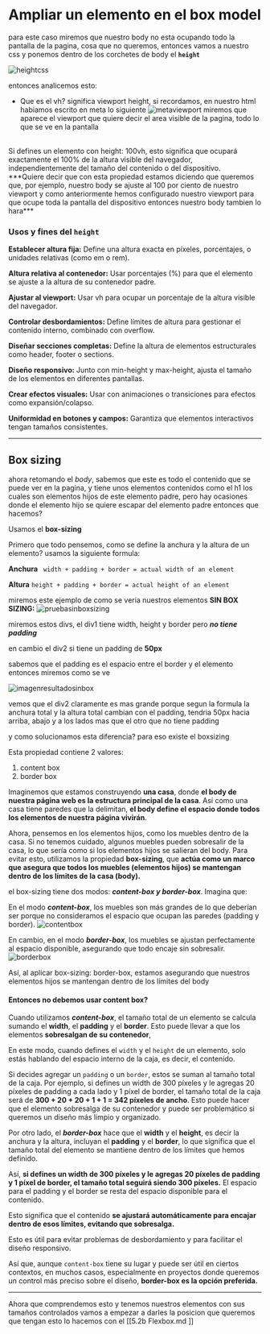 # Ampliar un elemento en el box model
para este caso miremos que nuestro body no esta ocupando todo la pantalla de la pagina, cosa que no queremos, entonces vamos a nuestro css y ponemos dentro de los corchetes de body el **`height`**

![heightcss](imagevh.png)

entonces analicemos esto:
* Que es el vh? 
significa viewport height, si recordamos, en nuestro html habiamos escrito en meta lo siguiente 
![metaviewport](imagemeta.png)
miremos que aparece el viewport que quiere decir el area visible de la pagina, todo lo que se ve en la pantalla 
<br>
    Si defines un elemento con height: 100vh, esto significa que ocupará exactamente el 100% de la altura visible del navegador, independientemente del tamaño del contenido o del dispositivo. 
<br>
    ***Quiere decir que con esta propiedad estamos diciendo que queremos que, por ejemplo, nuestro body se ajuste al 100 por ciento de nuestro viewport y como anteriormente hemos configurado nuestro viewport para que ocupe toda la pantalla del dispositivo entonces nuestro body tambien lo hara***

### Usos y fines del `height`
**Establecer altura fija:**
Define una altura exacta en píxeles, porcentajes, o unidades relativas (como em o rem).

**Altura relativa al contenedor:**
Usar porcentajes (%) para que el elemento se ajuste a la altura de su contenedor padre.

**Ajustar al viewport:**
Usar vh para ocupar un porcentaje de la altura visible del navegador.

**Controlar desbordamientos:**
Define límites de altura para gestionar el contenido interno, combinado con overflow.

**Diseñar secciones completas:**
Define la altura de elementos estructurales como header, footer o sections.

**Diseño responsivo:**
Junto con min-height y max-height, ajusta el tamaño de los elementos en diferentes pantallas.

**Crear efectos visuales:**
Usar con animaciones o transiciones para efectos como expansión/colapso.

**Uniformidad en botones y campos:**
Garantiza que elementos interactivos tengan tamaños consistentes.

----
## Box sizing

ahora retomando el *body*, sabemos que este es todo el contenido que se puede ver en la pagina, y tiene unos elementos contenidos como el h1 los cuales son elementos hijos de este elemento padre, pero hay ocasiones donde el elemento hijo se quiere escapar del elemento padre entonces que hacemos? 

Usamos el **box-sizing**

Primero que todo pensemos, como se define la anchura y la altura de un elemento? 
usamos la siguiente formula:

**Anchura**
`
width + padding + border = actual width of an element`

**Altura**
`height + padding + border = actual height of an element`

miremos este ejemplo de como se veria nuestros elementos **SIN BOX SIZING:**
![pruebasinboxsizing](imagesinbox.png)

miremos estos divs, el div1 tiene width, height y border pero ***no tiene padding***

en cambio el div2 si tiene un padding de **50px**

sabemos que el padding es el espacio entre el border y el elemento entonces miremos como se ve

![imagenresultadosinbox](imagesinboxresultado.png)

vemos que el div2 claramente es mas grande porque segun la formula la anchura total y la altura total cambian con el padding, tendria 50px hacia arriba, abajo y a los lados mas que el otro que no tiene padding

y como solucionamos esta diferencia?
para eso existe el boxsizing

Esta propiedad contiene 2 valores:

1. content box
2. border box

Imaginemos que estamos construyendo **una casa**, donde **el body de nuestra página web es la estructura principal de la casa**. Así como una casa tiene paredes que la delimitan, **el body define el espacio donde todos los elementos de nuestra página vivirán**.

Ahora, pensemos en los elementos hijos, como los muebles dentro de la casa. Si no tenemos cuidado, algunos muebles pueden sobresalir de la casa, lo que sería como si los elementos hijos se salieran del body. Para evitar esto, utilizamos la propiedad **box-sizing**, que **actúa como un marco que asegura que todos los muebles (elementos hijos) se mantengan dentro de los límites de la casa (body).**

el box-sizing tiene dos modos: ***content-box y border-box***. Imagina que:

 En el modo ***content-box***, los muebles son más grandes de lo que deberían ser porque no consideramos el espacio que ocupan las paredes (padding y border). 
 ![contentbox](imagecontent.png)
 
 En cambio, en el modo ***border-box***, los muebles se ajustan perfectamente al espacio disponible, asegurando que todo encaje sin sobresalir.
 ![borderbox](imageborder.png)

Así, al aplicar box-sizing: border-box, estamos asegurando que nuestros elementos hijos se mantengan dentro de los límites del body

#### Entonces no debemos usar content box?
Cuando utilizamos ***content-box***, el tamaño total de un elemento se calcula sumando el **width**, el **padding** y el **border**. Esto puede llevar a que los elementos **sobresalgan de su contenedor**, 

En este modo, cuando defines el `width` y el `height` de un elemento, solo estás hablando del espacio interno de la caja, es decir, el contenido.

Si decides agregar un `padding` o un `border`, estos se suman al tamaño total de la caja.
Por ejemplo, si defines un width de 300 píxeles y le agregas 20 píxeles de padding a cada lado y 1 píxel de border, el tamaño total de la caja será de **300 + 20 + 20 + 1 + 1 = 342 píxeles de ancho**. Esto puede hacer que el elemento sobresalga de su contenedor y puede ser problemático si queremos un diseño más limpio y organizado.

Por otro lado, el ***border-box*** hace que el **width** y el **height**, es decir la anchura y la altura, incluyan el **padding** y el **border**, lo que significa que el tamaño total del elemento se mantiene dentro de los límites que hemos definido.

Así, **si defines un width de 300 píxeles y le agregas 20 píxeles de padding y 1 píxel de border, el tamaño total seguirá siendo 300 píxeles.** El espacio para el padding y el border se resta del espacio disponible para el contenido.

Esto significa que el contenido **se ajustará automáticamente para encajar dentro de esos límites, evitando que sobresalga.**

 Esto es útil para evitar problemas de desbordamiento y para facilitar el diseño responsivo.



Así que, aunque `content-box` tiene su lugar y puede ser útil en ciertos contextos, en muchos casos, especialmente en proyectos donde queremos un control más preciso sobre el diseño, **border-box es la opción preferida.**

------
Ahora que comprendemos esto y tenemos nuestros elementos
con sus tamaños controlados vamos a empezar a darles
la posicion que queremos que tengan esto lo hacemos con 
el [[5.2b Flexbox.md ]]